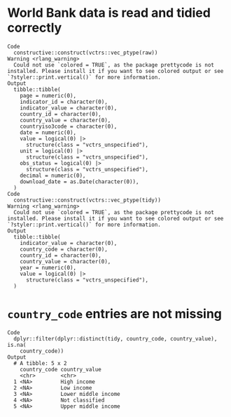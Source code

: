 # World Bank data is read and tidied correctly

    Code
      constructive::construct(vctrs::vec_ptype(raw))
    Warning <rlang_warning>
      Could not use `colored = TRUE`, as the package prettycode is not installed. Please install it if you want to see colored output or see `?styler::print.vertical()` for more information.
    Output
      tibble::tibble(
        page = numeric(0),
        indicator_id = character(0),
        indicator_value = character(0),
        country_id = character(0),
        country_value = character(0),
        countryiso3code = character(0),
        date = numeric(0),
        value = logical(0) |>
          structure(class = "vctrs_unspecified"),
        unit = logical(0) |>
          structure(class = "vctrs_unspecified"),
        obs_status = logical(0) |>
          structure(class = "vctrs_unspecified"),
        decimal = numeric(0),
        download_date = as.Date(character(0)),
      )
    Code
      constructive::construct(vctrs::vec_ptype(tidy))
    Warning <rlang_warning>
      Could not use `colored = TRUE`, as the package prettycode is not installed. Please install it if you want to see colored output or see `?styler::print.vertical()` for more information.
    Output
      tibble::tibble(
        indicator_value = character(0),
        country_code = character(0),
        country_id = character(0),
        country_value = character(0),
        year = numeric(0),
        value = logical(0) |>
          structure(class = "vctrs_unspecified"),
      )

# `country_code` entries are not missing

    Code
      dplyr::filter(dplyr::distinct(tidy, country_code, country_value), is.na(
        country_code))
    Output
      # A tibble: 5 x 2
        country_code country_value      
        <chr>        <chr>              
      1 <NA>         High income        
      2 <NA>         Low income         
      3 <NA>         Lower middle income
      4 <NA>         Not classified     
      5 <NA>         Upper middle income

